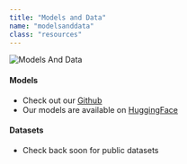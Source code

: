 ```yaml
---
title: "Models and Data"
name: "modelsanddata"
class: "resources"
---
```


![Models And Data](/images/modelsanddata.png)

#### Models
  - Check out our [Github](https://github.com/OpenADMET)
  - Our models are available on [HuggingFace](https://huggingface.co/openadmet)
  
#### Datasets
  - Check back soon for public datasets
  

